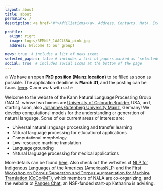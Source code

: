 ```yaml
---
layout: about
title: about
permalink: /
description: <a href="#">Affiliations</a>. Address. Contacts. Moto. Etc.

profile:
  align: right
  image: logos/3EMNLP_1AACLSRW_pink.jpg
  address: Welcome to our group!

news: true  # includes a list of news items
selected_papers: false # includes a list of papers marked as "selected={true}"
social: true  # includes social icons at the bottom of the page
---
```


:fire: We have an open <b>PhD position (Mainz location)</b> to be filled as soon as possible. The application deadline is <b>March 31</b>, and the posting can be found <a href="https://karriere.uni-mainz.de/files/2023/03/00323-08-wiss-nk.pdf" target="_blank">here</a>. Come work with us! :fire:

Welcome to the website of the Kann Natural Language Processing Group (NALA), whose two homes are <a href="https://www.colorado.edu" target="_blank">University of Colorado Boulder</a>, USA, and, starting soon, also <a href="https://homepage.uni-mainz.de" target="_blank">Johannes Gutenberg University Mainz</a>, Germany!
We develop computational models for the understanding or generation of natural language. Some of our current areas of interest are:

- Universal natural language processing and transfer learning
- Natural language processing for educational applications
- Computational morphology
- Low-resource machine translation
- Language grounding
- Natural language processing for medical applications

More details can be found <a href="/projects/">here</a>. Also check out the websites of <a href="http://turing.iimas.unam.mx/americasnlp" target="_blank">NLP for Indigenous Languages of the Americas (AmericasNLP)</a> and the <a href="https://sites.google.com/view/coco4mt" target="_blank">First Workshop on Corpus Generation and Corpus Augmentation for Machine Translation (CoCo4MT)</a>, which members of NALA are co-organizing, and the website of <a href="https://www.pangeachat.com" target="_blank">Pangea Chat</a>, an NSF-funded start-up Katharina is advising.

